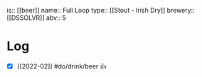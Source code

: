 is:: [[beer]]
name:: Full Loop
type:: [[Stout - Irish Dry]]
brewery:: [[DSSOLVR]]
abv:: 5

# Log
- [x] [[2022-02]] #do/drink/beer 👍

